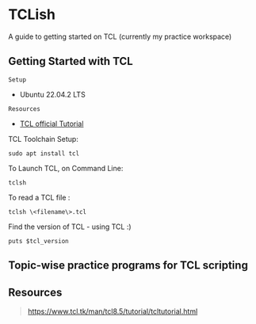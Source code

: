# TCLish
A guide to getting started on TCL (currently my practice workspace)

## Getting Started with TCL
```Setup``` 
* Ubuntu 22.04.2 LTS 

```Resources```  
* [TCL official Tutorial](https://www.tcl.tk/man/tcl8.5/tutorial/tcltutorial.html)

TCL Toolchain Setup:

    sudo apt install tcl

To Launch TCL, on Command Line:
    
    tclsh

To read a TCL file :

    tclsh \<filename\>.tcl

Find the version of TCL - using TCL :)

    puts $tcl_version

## Topic-wise practice programs for TCL scripting

####

## Resources

> https://www.tcl.tk/man/tcl8.5/tutorial/tcltutorial.html
